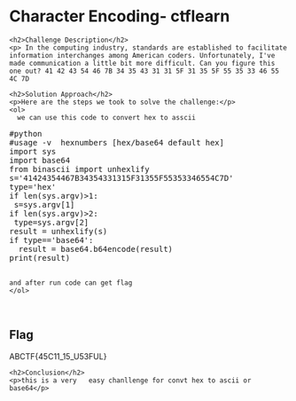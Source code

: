 
<!DOCTYPE html>
<html>

<body>
    <h1>Character Encoding- ctflearn</h1>

    <h2>Challenge Description</h2>
    <p> In the computing industry, standards are established to facilitate information interchanges among American coders. Unfortunately, I've made communication a little bit more difficult. Can you figure this one out? 41 42 43 54 46 7B 34 35 43 31 31 5F 31 35 5F 55 35 33 46 55 4C 7D
 
</p>
 
    <h2>Solution Approach</h2>
    <p>Here are the steps we took to solve the challenge:</p>
    <ol>
      we can use this code to convert hex to asscii
<pre>
#python
#usage -v  hexnumbers [hex/base64 default hex]
import sys
import base64
from binascii import unhexlify
s='41424354467B34354331315F31355F55353346554C7D'
type='hex'
if len(sys.argv)>1:
 s=sys.argv[1]
if len(sys.argv)>2:
 type=sys.argv[2]
result = unhexlify(s)
if type=='base64':
  result = base64.b64encode(result)
print(result)

</pre>
       
    and after run code can get flag
    </ol>
<br>
    <h2>Flag</h2>
    <p class="flag">ABCTF{45C11_15_U53FUL}
</p>

    <h2>Conclusion</h2>
    <p>this is a very   easy chanllenge for convt hex to ascii or base64</p>
</body>
</html>

